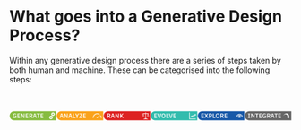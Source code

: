 # What goes into a Generative Design Process?

Within any generative design process there are a series of steps taken by both human and machine. These can be categorised into the following steps:

<br/>
<br/>

<img src="images/steps.png">

